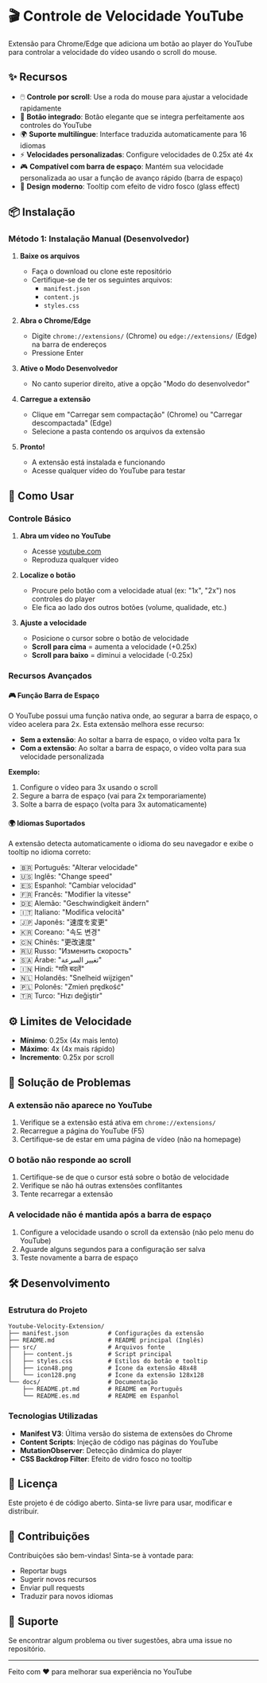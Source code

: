 # 🎬 Controle de Velocidade YouTube

Extensão para Chrome/Edge que adiciona um botão ao player do YouTube para controlar a velocidade do vídeo usando o scroll do mouse.

## ✨ Recursos

- 🖱️ **Controle por scroll**: Use a roda do mouse para ajustar a velocidade rapidamente
- 🎯 **Botão integrado**: Botão elegante que se integra perfeitamente aos controles do YouTube
- 🌍 **Suporte multilíngue**: Interface traduzida automaticamente para 16 idiomas
- ⚡ **Velocidades personalizadas**: Configure velocidades de 0.25x até 4x
- 🎮 **Compatível com barra de espaço**: Mantém sua velocidade personalizada ao usar a função de avanço rápido (barra de espaço)
- 💎 **Design moderno**: Tooltip com efeito de vidro fosco (glass effect)

## 📦 Instalação

### Método 1: Instalação Manual (Desenvolvedor)

1. **Baixe os arquivos**
   - Faça o download ou clone este repositório
   - Certifique-se de ter os seguintes arquivos:
     - `manifest.json`
     - `content.js`
     - `styles.css`

2. **Abra o Chrome/Edge**
   - Digite `chrome://extensions/` (Chrome) ou `edge://extensions/` (Edge) na barra de endereços
   - Pressione Enter

3. **Ative o Modo Desenvolvedor**
   - No canto superior direito, ative a opção "Modo do desenvolvedor"

4. **Carregue a extensão**
   - Clique em "Carregar sem compactação" (Chrome) ou "Carregar descompactada" (Edge)
   - Selecione a pasta contendo os arquivos da extensão

5. **Pronto!**
   - A extensão está instalada e funcionando
   - Acesse qualquer vídeo do YouTube para testar

## 🎯 Como Usar

### Controle Básico

1. **Abra um vídeo no YouTube**
   - Acesse [youtube.com](https://youtube.com)
   - Reproduza qualquer vídeo

2. **Localize o botão**
   - Procure pelo botão com a velocidade atual (ex: "1x", "2x") nos controles do player
   - Ele fica ao lado dos outros botões (volume, qualidade, etc.)

3. **Ajuste a velocidade**
   - Posicione o cursor sobre o botão de velocidade
   - **Scroll para cima** = aumenta a velocidade (+0.25x)
   - **Scroll para baixo** = diminui a velocidade (-0.25x)

### Recursos Avançados

#### 🎮 Função Barra de Espaço

O YouTube possui uma função nativa onde, ao segurar a barra de espaço, o vídeo acelera para 2x. Esta extensão melhora esse recurso:

- **Sem a extensão**: Ao soltar a barra de espaço, o vídeo volta para 1x
- **Com a extensão**: Ao soltar a barra de espaço, o vídeo volta para sua velocidade personalizada

**Exemplo:**
1. Configure o vídeo para 3x usando o scroll
2. Segure a barra de espaço (vai para 2x temporariamente)
3. Solte a barra de espaço (volta para 3x automaticamente)

#### 🌍 Idiomas Suportados

A extensão detecta automaticamente o idioma do seu navegador e exibe o tooltip no idioma correto:

- 🇧🇷 Português: "Alterar velocidade"
- 🇺🇸 Inglês: "Change speed"
- 🇪🇸 Espanhol: "Cambiar velocidad"
- 🇫🇷 Francês: "Modifier la vitesse"
- 🇩🇪 Alemão: "Geschwindigkeit ändern"
- 🇮🇹 Italiano: "Modifica velocità"
- 🇯🇵 Japonês: "速度を変更"
- 🇰🇷 Coreano: "속도 변경"
- 🇨🇳 Chinês: "更改速度"
- 🇷🇺 Russo: "Изменить скорость"
- 🇸🇦 Árabe: "تغيير السرعة"
- 🇮🇳 Hindi: "गति बदलें"
- 🇳🇱 Holandês: "Snelheid wijzigen"
- 🇵🇱 Polonês: "Zmień prędkość"
- 🇹🇷 Turco: "Hızı değiştir"

## ⚙️ Limites de Velocidade

- **Mínimo**: 0.25x (4x mais lento)
- **Máximo**: 4x (4x mais rápido)
- **Incremento**: 0.25x por scroll

## 🔧 Solução de Problemas

### A extensão não aparece no YouTube

1. Verifique se a extensão está ativa em `chrome://extensions/`
2. Recarregue a página do YouTube (F5)
3. Certifique-se de estar em uma página de vídeo (não na homepage)

### O botão não responde ao scroll

1. Certifique-se de que o cursor está sobre o botão de velocidade
2. Verifique se não há outras extensões conflitantes
3. Tente recarregar a extensão

### A velocidade não é mantida após a barra de espaço

1. Configure a velocidade usando o scroll da extensão (não pelo menu do YouTube)
2. Aguarde alguns segundos para a configuração ser salva
3. Teste novamente a barra de espaço

## 🛠️ Desenvolvimento

### Estrutura do Projeto

```
Youtube-Velocity-Extension/
├── manifest.json           # Configurações da extensão
├── README.md               # README principal (Inglês)
├── src/                    # Arquivos fonte
│   ├── content.js          # Script principal
│   ├── styles.css          # Estilos do botão e tooltip
│   ├── icon48.png          # Ícone da extensão 48x48
│   └── icon128.png         # Ícone da extensão 128x128
└── docs/                   # Documentação
    ├── README.pt.md        # README em Português
    └── README.es.md        # README em Espanhol
```

### Tecnologias Utilizadas

- **Manifest V3**: Última versão do sistema de extensões do Chrome
- **Content Scripts**: Injeção de código nas páginas do YouTube
- **MutationObserver**: Detecção dinâmica do player
- **CSS Backdrop Filter**: Efeito de vidro fosco no tooltip

## 📝 Licença

Este projeto é de código aberto. Sinta-se livre para usar, modificar e distribuir.

## 🤝 Contribuições

Contribuições são bem-vindas! Sinta-se à vontade para:
- Reportar bugs
- Sugerir novos recursos
- Enviar pull requests
- Traduzir para novos idiomas

## 📧 Suporte

Se encontrar algum problema ou tiver sugestões, abra uma issue no repositório.

---

Feito com ❤️ para melhorar sua experiência no YouTube
